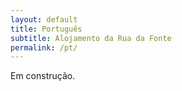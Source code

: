 ```yaml
---
layout: default
title: Português
subtitle: Alojamento da Rua da Fonte
permalink: /pt/
---
```


Em construção.